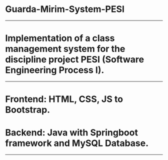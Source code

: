 # Guarda-Mirim-System-PESI
***
# Implementation of a class management system for the discipline project PESI (Software Engineering Process I).
***
# Frontend: HTML, CSS, JS to Bootstrap.
# Backend: Java with Springboot framework and MySQL Database.
***
